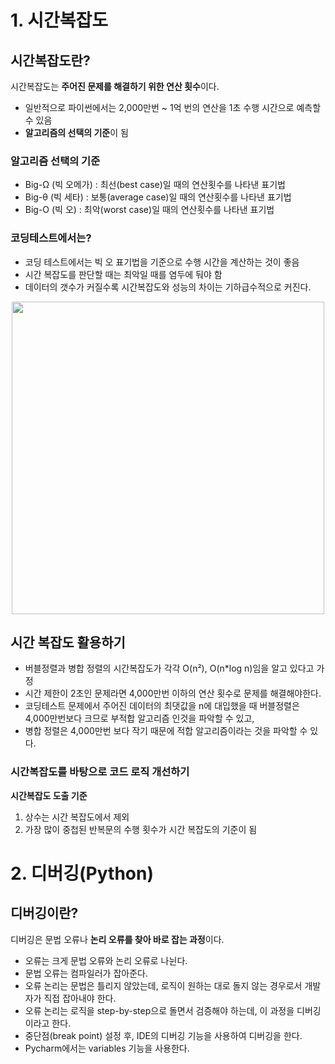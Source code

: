 # 1. 시간복잡도

## 시간복잡도란?

시간복잡도는 **주어진 문제를 해결하기 위한 연산 횟수**이다.

- 일반적으로 파이썬에서는 2,000만번 ~ 1억 번의 연산을 1초 수행 시간으로 예측할 수 있음
- **알고리즘의 선택의 기준**이 됨

### 알고리즘 선택의 기준

- Big-Ω (빅 오메가) : 최선(best case)일 때의 연산횟수를 나타낸 표기법
- Big-θ (빅 세타) : 보통(average case)일 때의 연산횟수를 나타낸 표기법
- Big-O (빅 오) : 최악(worst case)일 때의 연산횟수를 나타낸 표기법

### 코딩테스트에서는?

- 코딩 테스트에서는 빅 오 표기법을 기준으로 수행 시간을 계산하는 것이 좋음
- 시간 복잡도를 판단할 때는 최악일 때를 염두에 둬야 함
- 데이터의 갯수가 커질수록 시간복잡도와 성능의 차이는 기하급수적으로 커진다.
<div align="center">
<img src="https://velog.velcdn.com/images/yeol/post/2754667f-d94b-4cd9-a2e2-c40a63a3b7ef/image.png" width="500"></div>

## 시간 복잡도 활용하기

- 버블정렬과 병합 정렬의 시간복잡도가 각각 O(n²), O(n\*log n)임을 알고 있다고 가정
- 시간 제한이 2초인 문제라면 4,000만번 이하의 연산 횟수로 문제를 해결해야한다.
- 코딩테스트 문제에서 주어진 데이터의 최댓값을 n에 대입했을 때 버블정렬은 4,000만번보다 크므로 부적합 알고리즘 인것을 파악할 수 있고,
- 병합 정렬은 4,000만번 보다 작기 때문에 적합 알고리즘이라는 것을 파악할 수 있다.

### 시간복잡도를 바탕으로 코드 로직 개선하기

**시간복잡도 도출 기준**

1. 상수는 시간 복잡도에서 제외
2. 가장 많이 중첩된 반복문의 수행 횟수가 시간 복잡도의 기준이 됨

# 2. 디버깅(Python)

## 디버깅이란?

디버깅은 문법 오류나 **논리 오류를 찾아 바로 잡는 과정**이다.

- 오류는 크게 문법 오류와 논리 오류로 나뉜다.
- 문법 오류는 컴파일러가 잡아준다.
- 오류 논리는 문법은 틀리지 않았는데, 로직이 원하는 대로 돌지 않는 경우로서 개발자가 직접 잡아내야 한다.
- 오류 논리는 로직을 step-by-step으로 돌면서 검증해야 하는데, 이 과정을 디버깅 이라고 한다.
- 중단점(break point) 설정 후, IDE의 디버깅 기능을 사용하여 디버깅을 한다.
- Pycharm에서는 variables 기능을 사용한다.
